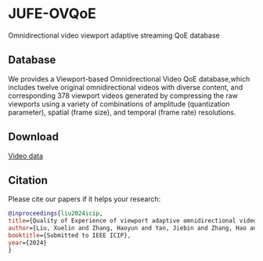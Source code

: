 # JUFE-OVQoE
Omnidirectional video viewport adaptive streaming QoE database

## Database
We provides a Viewport-based Omnidirectional Video QoE database,which includes twelve original omnidirectional videos with diverse content, and corresponding 378 viewport videos generated by compressing the raw viewports using a variety of combinations of amplitude (quantization parameter), spatial (frame size), and temporal (frame rate) resolutions.
## Download
[Video data](https://pan.baidu.com/s/1n6S8dnj8M7vhj-ozxmDqVg?pwd=1234)

## Citation
Please cite our papers if it helps your research:
```bibtex
@inproceedings{liu2024icip,
title={Quality of Experience of viewport adaptive omnidirectional video streaming},
author={Liu, Xuelin and Zhang, Haoyun and Yan, Jiebin and Zhang, Hao and Fang, Yuming and Wang, Shiqi},
booktitle={Submitted to IEEE ICIP},
year={2024}
}
